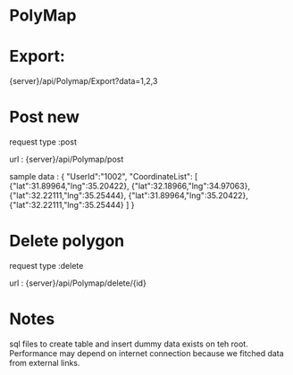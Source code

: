 # PolyMap
# Export:
{server}/api/Polymap/Export?data=1,2,3

# Post new 
request type :post 

url : {server}/api/Polymap/post

sample data :
{
  "UserId":"1002",
  "CoordinateList":
[
  {"lat":31.89964,"lng":35.20422},
  {"lat":32.18966,"lng":34.97063},
  {"lat":32.22111,"lng":35.25444},
  {"lat":31.89964,"lng":35.20422},
  {"lat":32.22111,"lng":35.25444}
]
}

# Delete polygon
request type :delete 

url : {server}/api/Polymap/delete/{id}

# Notes
sql files to create table and insert dummy data exists on teh root.
Performance may depend on internet connection because we fitched data from external links.
